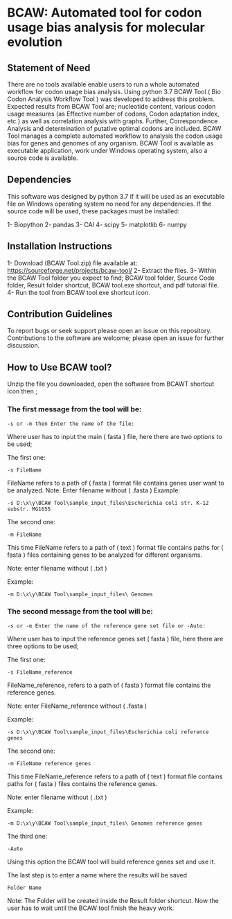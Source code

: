 # BCAW: Automated tool for codon usage bias analysis for molecular evolution

## Statement of Need
There are no tools available enable users to run a whole automated workflow for codon usage bias analysis. Using python 3.7 BCAW Tool ( Bio Codon Analysis Workflow Tool ) was developed to address this problem.
Expected results from BCAW Tool are; nucleotide content, various codon usage measures (as Effective number of codons, Codon adaptation index, etc.) as well as correlation analysis with graphs. Further, Correspondence Analysis and determination of putative optimal codons are included.
BCAW Tool manages a complete automated workflow to analysis the codon usage bias for genes and genomes of any organism. BCAW Tool is available as executable application, work under Windows operating system, also a source code is available.
## Dependencies

This software was designed by python 3.7 if it will be used as an executable file on Windows operating system no need for any dependencies. If the source code will be used, these packages must be installed:

1- Biopython
2- pandas
3- CAI
4- scipy
5- matplotlib
6- numpy

## Installation Instructions

1- Download (BCAW Tool.zip) file available at: https://sourceforge.net/projects/bcaw-tool/
2- Extract the files.
3- Within the BCAW Tool folder you expect to find; BCAW tool folder, Source Code folder, Result folder shortcut, BCAW tool.exe shortcut, and pdf tutorial file.
4- Run the tool from BCAW tool.exe shortcut icon.

## Contribution Guidelines
To report bugs or seek support please open an issue on this repository. Contributions to the software are welcome; please open an issue for further discussion.

## How to Use BCAW tool?
Unzip the file you downloaded, open the software from BCAWT shortcut icon then ; 

### The first message from the tool will be:
```
-s or -m then Enter the name of the file:
```
              
Where user has to input the main ( fasta ) file, here there are two options  to be used;

The first one:
```
-s FileName
```             
FileName refers to a path of ( fasta ) format file contains genes user want to be analyzed. 
Note: Enter filename without ( .fasta )
Example:
```
-s D:\x\y\BCAW Tool\sample_input_files\Escherichia coli str. K-12 substr. MG1655
```
The second one:
```
-m FileName
```
This time FileName refers to a path of ( text ) format file contains paths for ( fasta ) files containing genes to be analyzed for different organisms.

Note: enter filename without ( .txt )

Example:
```
-m D:\x\y\BCAW Tool\sample_input_files\ Genomes
```
### The second message from the tool will be:
```
-s or -m Enter the name of the reference gene set file or -Auto:
```
Where user has to input the reference genes set ( fasta ) file, here there are three options  to be used; 

The first one:
```
-s FileName_reference
```
FileName_reference, refers to a path of ( fasta ) format file contains the reference genes. 

Note: enter FileName_reference without ( .fasta )

Example:
```
-s D:\x\y\BCAW Tool\sample_input_files\Escherichia coli reference genes
```
The second one:
```
-m FileName reference genes
```
This time FileName_reference refers to a path of ( text ) format file contains paths for ( fasta ) files contains the reference genes.

Note: enter filename without ( .txt )

Example:
```
-m D:\x\y\BCAW Tool\sample_input_files\ Genomes reference genes
 ```
The third one:
```
-Auto
```
Using this option the BCAW tool will build reference genes set and use it.

The last step is to enter a name where the results will be saved
```
Folder Name
```
Note: The Folder will be created inside the Result folder shortcut.
Now the user has to wait until the BCAW tool finish the heavy work.
